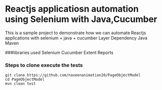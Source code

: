 # Reactjs applicatiosn automation using Selenium with Java,Cucumber
This is a sample project to demonstrate how we can automate Reactjs applications with selenium + java + cucumber Layer
Dependency
Java
Maven

###libraries used
Selenium
Cucumber
Extent Reports

### Steps to clone execute the tests
```
git clone https://github.com/naveenanimation20/PageObjectModel
cd PageObjectModel
mvn clean test
```
